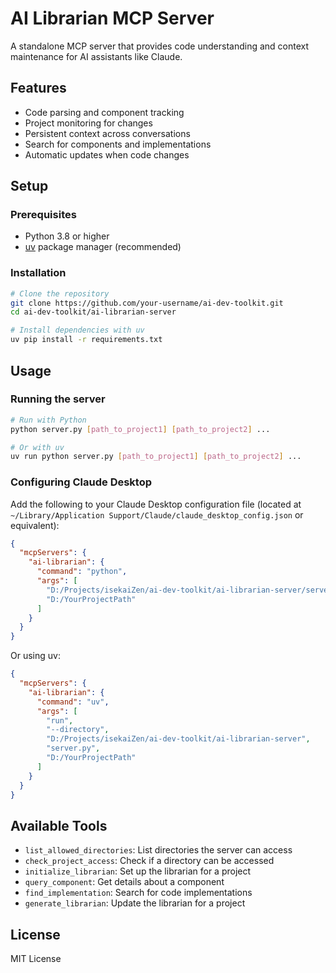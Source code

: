 # AI Librarian MCP Server

A standalone MCP server that provides code understanding and context maintenance for AI assistants like Claude.

## Features

- Code parsing and component tracking
- Project monitoring for changes
- Persistent context across conversations
- Search for components and implementations
- Automatic updates when code changes

## Setup

### Prerequisites

- Python 3.8 or higher
- [uv](https://github.com/astral-sh/uv) package manager (recommended)

### Installation

```bash
# Clone the repository
git clone https://github.com/your-username/ai-dev-toolkit.git
cd ai-dev-toolkit/ai-librarian-server

# Install dependencies with uv
uv pip install -r requirements.txt
```

## Usage

### Running the server

```bash
# Run with Python
python server.py [path_to_project1] [path_to_project2] ...

# Or with uv
uv run python server.py [path_to_project1] [path_to_project2] ...
```

### Configuring Claude Desktop

Add the following to your Claude Desktop configuration file (located at `~/Library/Application Support/Claude/claude_desktop_config.json` or equivalent):

```json
{
  "mcpServers": {
    "ai-librarian": {
      "command": "python",
      "args": [
        "D:/Projects/isekaiZen/ai-dev-toolkit/ai-librarian-server/server.py",
        "D:/YourProjectPath"
      ]
    }
  }
}
```

Or using uv:

```json
{
  "mcpServers": {
    "ai-librarian": {
      "command": "uv",
      "args": [
        "run",
        "--directory", 
        "D:/Projects/isekaiZen/ai-dev-toolkit/ai-librarian-server",
        "server.py",
        "D:/YourProjectPath"
      ]
    }
  }
}
```

## Available Tools

- `list_allowed_directories`: List directories the server can access
- `check_project_access`: Check if a directory can be accessed
- `initialize_librarian`: Set up the librarian for a project
- `query_component`: Get details about a component
- `find_implementation`: Search for code implementations
- `generate_librarian`: Update the librarian for a project

## License

MIT License
